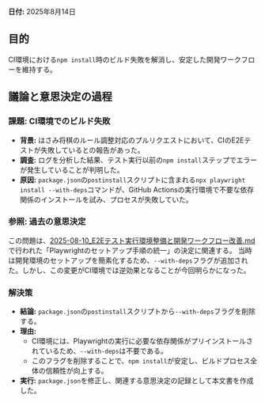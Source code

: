 **日付:** 2025年8月14日

## 目的
CI環境における`npm install`時のビルド失敗を解消し、安定した開発ワークフローを維持する。

## 議論と意思決定の過程

### 課題: CI環境でのビルド失敗
- **背景:** はさみ将棋のルール調整対応のプルリクエストにおいて、CIのE2Eテストが失敗しているとの報告があった。
- **調査:** ログを分析した結果、テスト実行以前の`npm install`ステップでエラーが発生していることが判明した。
- **原因:** `package.json`の`postinstall`スクリプトに含まれる`npx playwright install --with-deps`コマンドが、GitHub Actionsの実行環境で不要な依存関係のインストールを試み、プロセスが失敗していた。

### 参照: 過去の意思決定
この問題は、[2025-08-10_E2Eテスト実行環境整備と開発ワークフロー改善.md](./2025-08-10_E2Eテスト実行環境整備と開発ワークフロー改善.md)で行われた「Playwrightのセットアップ手順の統一」の決定に関連する。
当時は開発環境のセットアップを簡素化するため、`--with-deps`フラグが追加された。しかし、この変更がCI環境では逆効果となることが今回明らかになった。

### 解決策
- **結論:** `package.json`の`postinstall`スクリプトから`--with-deps`フラグを削除する。
- **理由:**
    - CI環境には、Playwrightの実行に必要な依存関係がプリインストールされているため、`--with-deps`は不要である。
    - このフラグを削除することで、`npm install`が安定し、ビルドプロセス全体の信頼性が向上する。
- **実行:** `package.json`を修正し、関連する意思決定の記録として本文書を作成した。
